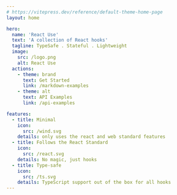 ```yaml
---
# https://vitepress.dev/reference/default-theme-home-page
layout: home

hero:
  name: 'React Use'
  text: 'A collection of React hooks'
  tagline: TypeSafe . Stateful . Lightweight
  image:
    src: /logo.png
    alt: React Use
  actions:
    - theme: brand
      text: Get Started
      link: /markdown-examples
    - theme: alt
      text: API Examples
      link: /api-examples

features:
  - title: Minimal
    icon:
      src: /wind.svg
    details: only uses the react and web standard features
  - title: Follows the React Standard
    icon:
      src: /react.svg
    details: No magic, just hooks
  - title: Type-safe
    icon:
      src: /ts.svg
    details: TypeScript support out of the box for all hooks
---
```


<style>
</style>
